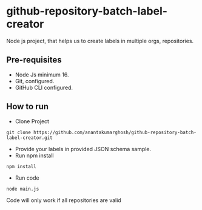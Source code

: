 # github-repository-batch-label-creator
Node js project, that helps us to create labels in multiple orgs, repositories.

## Pre-requisites
- Node Js minimum 16.
- Git, configured.
- GitHub CLI configured.


## How to run
- Clone Project
```
git clone https://github.com/anantakumarghosh/github-repository-batch-label-creator.git
```
- Provide your labels in provided JSON schema sample.
- Run npm install
```
npm install
```
- Run code
```
node main.js
```

Code will only work if all repositories are valid

